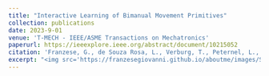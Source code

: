 ```yaml
---
title: "Interactive Learning of Bimanual Movement Primitives"
collection: publications
date: 2023-9-01
venue: 'T-MECH - IEEE/ASME Transactions on Mechatronics'
paperurl: https://ieeexplore.ieee.org/abstract/document/10215052
citation: 'Franzese, G., de Souza Rosa, L., Verburg, T., Peternel, L., & Kober, J. (2023). Interactive imitation learning of bimanual movement primitives. IEEE/ASME Transactions on Mechatronics.'
excerpt: "<img src='https://franzesegiovanni.github.io/aboutme/images/SIMPLe.png' width='300'>"
---
```

